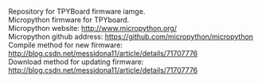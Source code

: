 Repository for TPYBoard firmware iamge.  
Micropython firmware for TPYboard.   
Micropython website: http://www.micropython.org/   
Micropython github address: https://github.com/micropython/micropython    
Compile method for new firmware: http://blog.csdn.net/messidona11/article/details/71707776   
Download method for updating firmware: http://blog.csdn.net/messidona11/article/details/71707776
